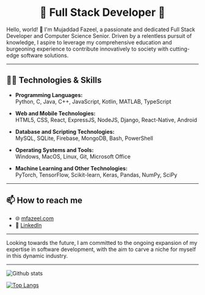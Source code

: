 <div align="center">

# 🚀 Full Stack Developer 🚀


</div>

Hello, world! 👋 I'm Mujaddad Fazeel, a passionate and dedicated Full Stack Developer and Computer Science Senior. Driven by a relentless pursuit of knowledge, I aspire to leverage my comprehensive education and burgeoning experience to contribute innovatively to society with cutting-edge software solutions.

---

## 👨‍💻 Technologies & Skills

- **Programming Languages:**  
  Python, C, Java, C++, JavaScript, Kotlin, MATLAB, TypeScript

- **Web and Mobile Technologies:**  
  HTML5, CSS, React, ExpressJS, NodeJS, Django, React-Native, Android

- **Database and Scripting Technologies:**  
  MySQL, SQLite, Firebase, MongoDB, Bash, PowerShell

- **Operating Systems and Tools:**  
  Windows, MacOS, Linux, Git, Microsoft Office

- **Machine Learning and Other Technologies:**  
  PyTorch, TensorFlow, Scikit-learn, Keras, Pandas, NumPy, SciPy

---

## 📫 How to reach me

- 🌐 [mfazeel.com](https://www.mfazeel.com)
- 💼 [LinkedIn](https://www.linkedin.com/in/mujaddad-fazeel/)

---

Looking towards the future, I am committed to the ongoing expansion of my expertise in software development, with the aim to carve a niche for myself in this dynamic industry.

---

![Github stats](https://github-readme-stats.vercel.app/api?username=m-fazeel&show_icons=true&theme=graywhite)

[![Top Langs](https://github-readme-stats.vercel.app/api/top-langs/?username=m-fazeel&hide_progress=false&layout=pie&theme=graywhite)](https://github.com/m-fazeel/github-readme-stats)

</div>
